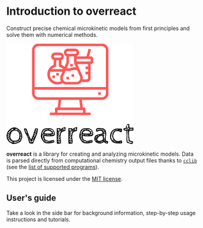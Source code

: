 # Introduction to **overreact**

Construct precise chemical microkinetic models from first principles and solve them with numerical methods.

![overreact](logo.png)

**overreact** is a library for creating and analyzing microkinetic models.
Data is parsed directly from computational chemistry output files thanks to
[`cclib`](https://cclib.github.io/) (see the [list of supported programs](https://cclib.github.io/#summary)).

This project is licensed under the [MIT license](https://github.com/geem-lab/overreact-docs/blob/master/LICENSE).

<!-- ## _Ab initio_ thermochemistry

-   Concentration corrections
-   Symmetry corrections

## Microkinetic modelling

-   Microkinetics simulations

## Degree of rate control

-   Degree of rate control
-   Degree of selectivity control -->

## User's guide

Take a look in the side bar for background information, step-by-step usage instructions and tutorials.
